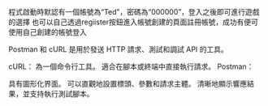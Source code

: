 程式啟動時默認有一個帳號為“Ted”，密碼為“000000”，登入之後即可進行遊戲的選擇
也可以自己透過regiister按鈕進入帳號創建的頁面註冊帳號，成功有便可使用自己創建的帳號登入


Postman 和 cURL 是用於發送 HTTP 請求、測試和調試 API 的工具。

cURL：
為一個命令行工具。
適合在腳本或終端中直接執行請求。
Postman：

具有圖形化界面。
可以直觀地設置標頭、參數和請求主體。
清晰地顯示響應結果，並支持執行測試腳本。
